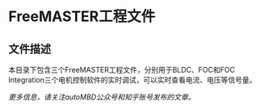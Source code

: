 
# FreeMASTER工程文件

## 文件描述
本目录下包含三个FreeMASTER工程文件，分别用于BLDC、FOC和FOC Integration三个电机控制软件的实时调试，可以实时查看电流、电压等信号量。

*更多信息，请关注autoMBD公众号和知乎账号发布的文章。*